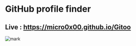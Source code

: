 

# GitHub profile finder

## Live : https://micro0x00.github.io/Gitoo

![mark](https://user-images.githubusercontent.com/67539414/104847462-d1c5f300-58e8-11eb-867d-88b6c0685fe3.png)

